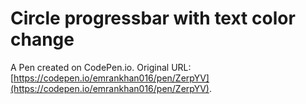 # Circle progressbar with text color change

A Pen created on CodePen.io. Original URL: [https://codepen.io/emrankhan016/pen/ZerpYV](https://codepen.io/emrankhan016/pen/ZerpYV).

